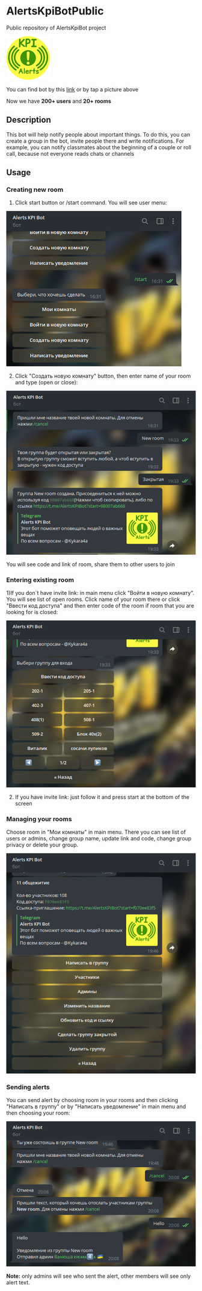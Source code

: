 # AlertsKpiBotPublic
 Public repository of AlertsKpiBot project

[![logo.png](readme_files/logo.png)](https://t.me/AlertsKpiBot)

You can find bot by this [link](https://t.me/AlertsKpiBot) or by tap a picture above

Now we have **200+ users** and **20+ rooms**

## Description

This bot will help notify people about important things. To do this, you can create a group in the bot, 
invite people there and write notifications. For example, you can notify classmates about the beginning 
of a couple or roll call, because not everyone reads chats or channels 

## Usage
### Creating new room
1) Click start button or /start command. You will see user menu:

![1.png](readme_files/1.png)

2) Click "Создать новую комнату" button, then enter name of your room and type (open or close):

![2.png](readme_files/2.png)

You will see code and link of room, share them to other users to join

### Entering existing room

1)If you don`t have invite link: in main menu click "Войти в новую комнату". You will see list of open rooms. 
Click name of your room there or click 
"Ввести код доступа" and then enter code of the room if room that you are looking for is closed:

![3.png](readme_files/3.png)

2) If you have invite link: just follow it and press start at the bottom of the screen


### Managing your rooms

Choose room in "Мои комнаты" in main menu. There you can see list of users or admins, change group name, update link and code, 
change group privacy or delete your group.

![4.png](readme_files/4.png)


### Sending alerts

You can send alert by choosing room in your rooms and then clicking "Написать в группу" or by "Написать уведомление" 
in main menu and then choosing your room:

![5.png](readme_files/5.png)

**Note:** only admins will see who sent the alert, other members will see only alert text. 
